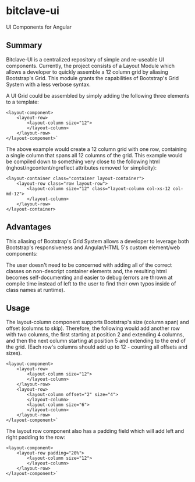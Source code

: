 # bitclave-ui
UI Components for Angular

## Summary
Bitclave-UI is a centralized repository of simple and re-useable UI components. Currently, the project consists of a Layout Module
which allows a developer to quickly assemble a 12 column grid by aliasing Bootstrap's Grid. This module grants the capabilities of
Bootstrap's Grid System with a less verbose syntax. 

A UI Grid could be assembled by simply adding the following three elements to a template:
    
    <layout-component>
        <layout-row>
            <layout-column size="12">
            </layout-column>
        </layout-row>
    </layout-component>`

The above example would create a 12 column grid with one row, containing a single column that spans all 12 columns of the grid.
This example would be compiled down to something very close to the following html 
(nghost/ngcontent/ngreflect attributes removed for simplicity):

    <layout-container class="container layout-container">
	    <layout-row class="row layout-row">
            <layout-column size="12" class="layout-column col-xs-12 col-md-12">
            </layout-column>
	    </layout-row>
    </layout-container>

## Advantages
This aliasing of Bootstrap's Grid System allows a developer to leverage both Bootstrap's responsiveness and Angular/HTML 5's
custom element/web components:

The user doesn't need to be concerned with adding all of the correct classes on non-descript container elements and,
the resulting html becomes self-documenting and easier to debug (errors are thrown at compile time instead of left to the user to 
find their own typos inside of class names at runtime).

## Usage
The layout-column component supports Bootstrap's size (column span) and offset (columns to skip). Therefore, the following would add another
row with two columns, the first starting at position 2 and extending 4 columns, and then the next column starting at position 5 and
extending to the end of the grid. (Each row's columns should add up to 12 - counting all offsets and sizes).

    <layout-component>
        <layout-row>
            <layout-column size="12">
            </layout-column>
        </layout-row>
        <layout-row>
            <layout-column offset="2" size="4">
            </layout-column>
            <layout-column size="6">
            </layout-column>
        </layout-row>
    </layout-component>`

The layout row component also has a padding field which will add left and right padding to the row:

    <layout-component>
        <layout-row padding="20%">
            <layout-column size="12">
            </layout-column>
        </layout-row>
    </layout-component>`
